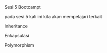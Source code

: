 Sesi 5 Bootcampt

pada sesi 5 kali ini kita akan mempelajari terkait

Inheritance

Enkapsulasi

Polymorphism